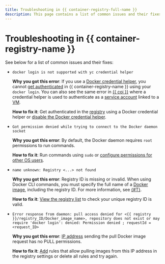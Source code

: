 ```yaml
---
title: Troubleshooting in {{ container-registry-full-name }}
description: This page contains a list of common issues and their fixes.
---
```


# Troubleshooting in {{ container-registry-name }}

See below for a list of common issues and their fixes:
* `docker login is not supported with yc credential helper`

  **Why you got this error**: If you use a [Docker credential helper](../operations/authentication.md#cred-helper), you cannot [get authenticated](../operations/authentication.md) in {{ container-registry-name }} using your `docker login`. You can also see the same error in [{{ coi }}](../../cos/concepts/index.md) where a credential helper is used to authenticate as a [service account](../../iam/concepts/users/service-accounts.md) linked to a [VM](../../compute/concepts/vm.md).

  **How to fix it**: Get authenticated in the [registry](../concepts/registry.md) using a Docker credential helper or [disable the Docker credential helper](../operations/authentication.md#ch-not-use).
* `Got permission denied while trying to connect to the Docker daemon socket`

  **Why you got this error**: By default, the Docker daemon requires `root` permissions to run commands.

  **How to fix it**: Run commands using `sudo` or [configure permissions for other OS users](https://docs.docker.com/install/linux/linux-postinstall/#manage-docker-as-a-non-root-user).
* `name unknown: Registry <...> not found`

  **Why you got this error**: Registry ID is missing or invalid. When using Docker CLI commands, you must specify the full name of a [Docker image](../concepts/docker-image.md), including the registry ID. For more information, see [{#T}](../concepts/repository.md).

  **How to fix it**: [View the registry list](../operations/registry/registry-list.md) to check your unique registry ID is valid.
* `Error response from daemon: pull access denied for <{{ registry }}/registry_ID/Docker_image_name>, repository does not exist or may require 'docker login': denied: Permission denied ; requestId = <request_ID>`

  **Why you got this error**: [IP address](../../vpc/concepts/address.md) sending the pull Docker image request has no PULL permissions.

  **How to fix it**: [Add](../operations/registry/registry-access.md) rules that allow pulling images from this IP address in the registry settings or delete all rules and try again.